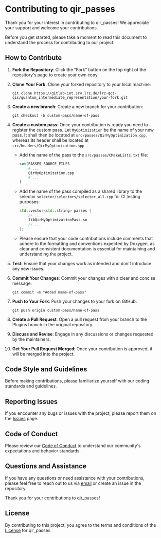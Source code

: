 # Contributing to qir_passes

Thank you for your interest in contributing to qir_passes! We appreciate your support and welcome your contributions.

Before you get started, please take a moment to read this document to understand the process for contributing to our project.

## How to Contribute

1. **Fork the Repository**: Click the "Fork" button on the top right of the repository's page to create your own copy.

2. **Clone Your Fork**: Clone your forked repository to your local machine:
   ```shell
   git clone https://gitlab-int.srv.lrz.de/lrz-qct-qis/quantum_intermediate_representation/your-fork.git
   ```

3. **Create a new branch**: Create a new branch for your contribution:
   ```shell
   git checkout -b custom-pass/name-of-pass
   ```

4. **Create a custom pass**: Once your contribution is ready you need to register the custom pass. Let `MyOptimization` be the name of your new pass. It shall then be located at `src/passes/QirMyOptimization.cpp`, whereas its header shall be located at `src/headers/QirMyOptimization.hpp`.

   - Add the name of the pass to the `src/passes/CMakeLists.txt` file:
      ```cmake
      set(PASSES_SOURCE_FILES
          # ...
          QirMyOptimization.cpp
          # ...
      )
      ```

   - Add the name of the pass compiled as a shared library to the selector `selector/selectors/selector_all.cpp` for CI testing purposes:
      ```cpp
      std::vector<std::string> passes {
          // ...
          libQirMyOptimizationPass.so
          // ...
      };
      ```
   - Please ensure that your code contributions include comments that adhere to the formatting and conventions expected by Doxygen, as clear and consistent documentation is essential for maintaining and understanding the project.

5. **Test**: Ensure that your changes work as intended and don't introduce any new issues.

6. **Commit Your Changes**: Commit your changes with a clear and concise message:
   ```shell
   git commit -m "Added name-of-pass"
   ```

7. **Push to Your Fork**: Push your changes to your fork on GitHub:
   ```shell
   git push origin custom-pass/name-of-pass
   ```

8. **Create a Pull Request**: Open a pull request from your branch to the Plugins branch in the original repository.

9. **Discuss and Revise**: Engage in any discussions or changes requested by the maintainers.

10. **Get Your Pull Request Merged**: Once your contribution is approved, it will be merged into the project.

## Code Style and Guidelines

Before making contributions, please familiarize yourself with our coding standards and guidelines. 

## Reporting Issues

If you encounter any bugs or issues with the project, please report them on the [Issues](https://gitlab-int.srv.lrz.de/lrz-qct-qis/quantum_intermediate_representation/qir_passes/-/issues) page.

## Code of Conduct

Please review our [Code of Conduct](CODE_OF_CONDUCT.md) to understand our community's expectations and behavior standards.

## Questions and Assistance

If you have any questions or need assistance with your contributions, please feel free to reach out to us via [email](mailto:jorge.echavarria@lrz.de) or create an issue in the repository.

Thank you for your contributions to qir_passes!

## License

By contributing to this project, you agree to the terms and conditions of the [License](LICENSE) for qir_passes.

